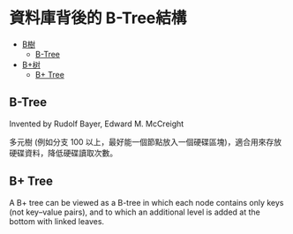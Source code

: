# 資料庫背後的 B-Tree結構

* [B樹](https://zh.wikipedia.org/zh-tw/B%E6%A0%91)
    * [B-Tree](https://en.wikipedia.org/wiki/B-tree)
* [B+树](https://zh.wikipedia.org/wiki/B%2B%E6%A0%91)
    * [B+ Tree](https://en.wikipedia.org/wiki/B%2B_tree)

## B-Tree

Invented by	Rudolf Bayer, Edward M. McCreight

多元樹 (例如分支 100 以上，最好能一個節點放入一個硬碟區塊)，適合用來存放硬碟資料，降低硬碟讀取次數。

## B+ Tree

A B+ tree can be viewed as a B-tree in which each node contains only keys (not key–value pairs), and to which an additional level is added at the bottom with linked leaves.
